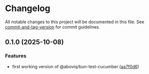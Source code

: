 # Changelog

All notable changes to this project will be documented in this file. See [commit-and-tag-version](https://github.com/absolute-version/commit-and-tag-version) for commit guidelines.

## 0.1.0 (2025-10-08)


### Features

* first working version of @aboviq/bun-test-cucumber ([aa7f0d6](https://github.com/aboviq/bun-test-cucumber/commit/aa7f0d66c1e4f867cfbec831a68e310a1cc1a172))
